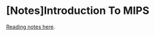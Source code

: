# [Notes]Introduction To MIPS

[Reading notes here](./Introduction_To_MIPS_reading_notes/Introduction_To_MIPS_reading_notes.md).